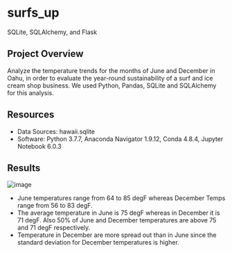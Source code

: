 # surfs_up
SQLite, SQLAlchemy, and Flask

## Project Overview

Analyze the temperature trends for the months of June and December in Oahu, in order to evaluate the year-round sustainability of a surf and ice cream shop business.
We used Python, Pandas, SQLite and SQLAlchemy for this analysis.

## Resources

  -  Data Sources: hawaii.sqlite
  -  Software: Python 3.7.7, Anaconda Navigator 1.9.12, Conda 4.8.4, Jupyter Notebook 6.0.3

## Results

![image](https://user-images.githubusercontent.com/82549869/122273414-6b50fb00-ceaf-11eb-8dcf-6a392a99a459.png)

  -   June temperatures range from 64 to 85 degF whereas December Temps range from 56 to 83 degF.
  -   The average temperature in June is 75 degF whereas in December it is 71 degF. Also 50% of June and December temperatures are above 75 and 71 degF respectively.
  -   Temperature in December are more spread out than in June since the standard deviation for December temperatures is higher.
